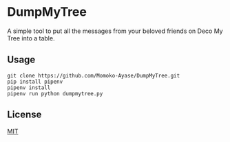 # DumpMyTree
A simple tool to put all the messages from your beloved friends on Deco My Tree into a table.

## Usage
```shell
git clone https://github.com/Momoko-Ayase/DumpMyTree.git
pip install pipenv
pipenv install
pipenv run python dumpmytree.py
```

## License
[MIT](LICENSE)